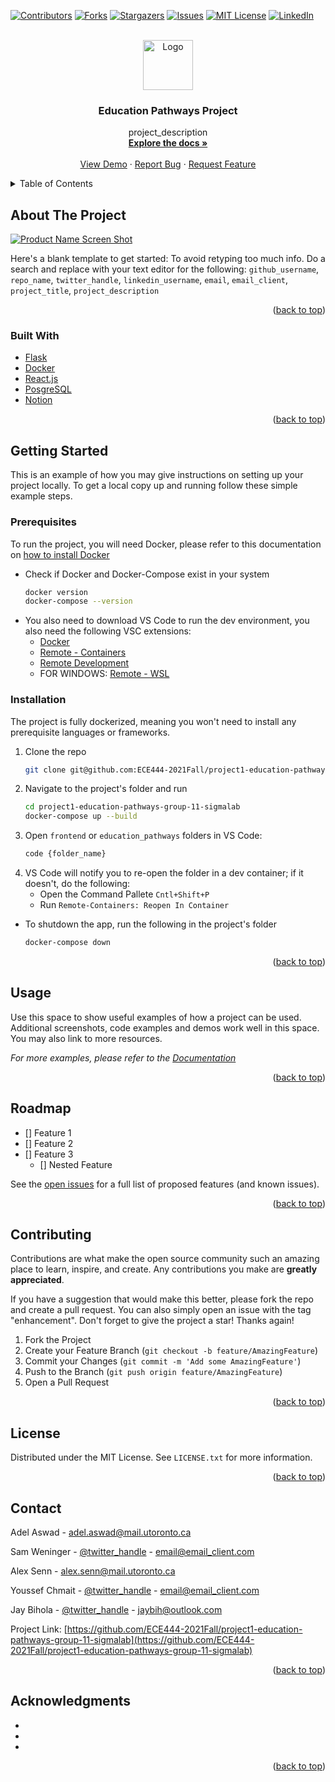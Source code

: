 <div id="top"></div>
<!--
*** Thanks for checking out the Best-README-Template. If you have a suggestion
*** that would make this better, please fork the repo and create a pull request
*** or simply open an issue with the tag "enhancement".
*** Don't forget to give the project a star!
*** Thanks again! Now go create something AMAZING! :D
-->



<!-- PROJECT SHIELDS -->
<!--
*** I'm using markdown "reference style" links for readability.
*** Reference links are enclosed in brackets [ ] instead of parentheses ( ).
*** See the bottom of this document for the declaration of the reference variables
*** for contributors-url, forks-url, etc. This is an optional, concise syntax you may use.
*** https://www.markdownguide.org/basic-syntax/#reference-style-links
-->
[![Contributors][contributors-shield]][contributors-url]
[![Forks][forks-shield]][forks-url]
[![Stargazers][stars-shield]][stars-url]
[![Issues][issues-shield]][issues-url]
[![MIT License][license-shield]][license-url]
[![LinkedIn][linkedin-shield]][linkedin-url]



<!-- PROJECT LOGO -->
<br />
<div align="center">
  <a href="https://github.com/github_username/repo_name">
    <img src="images/logo.png" alt="Logo" width="80" height="80">
  </a>

<h3 align="center">Education Pathways Project</h3>

  <p align="center">
    project_description
    <br />
    <a href="https://github.com/ECE444-2021Fall/project1-education-pathways-group-11-sigmalab/"><strong>Explore the docs »</strong></a>
    <br />
    <br />
    <a href="https://github.com/ECE444-2021Fall/project1-education-pathways-group-11-sigmalab/">View Demo</a>
    ·
    <a href="https://github.com/ECE444-2021Fall/project1-education-pathways-group-11-sigmalab/issues">Report Bug</a>
    ·
    <a href="https://github.com/ECE444-2021Fall/project1-education-pathways-group-11-sigmalab/issues">Request Feature</a>
  </p>
</div>



<!-- TABLE OF CONTENTS -->
<details>
  <summary>Table of Contents</summary>
  <ol>
    <li>
      <a href="#about-the-project">About The Project</a>
      <ul>
        <li><a href="#built-with">Built With</a></li>
      </ul>
    </li>
    <li>
      <a href="#getting-started">Getting Started</a>
      <ul>
        <li><a href="#prerequisites">Prerequisites</a></li>
        <li><a href="#installation">Installation</a></li>
      </ul>
    </li>
    <li><a href="#usage">Usage</a></li>
    <li><a href="#roadmap">Roadmap</a></li>
    <li><a href="#contributing">Contributing</a></li>
    <li><a href="#license">License</a></li>
    <li><a href="#contact">Contact</a></li>
    <li><a href="#acknowledgments">Acknowledgments</a></li>
  </ol>
</details>



<!-- ABOUT THE PROJECT -->
## About The Project

[![Product Name Screen Shot][product-screenshot]](https://example.com)

Here's a blank template to get started: To avoid retyping too much info. Do a search and replace with your text editor for the following: `github_username`, `repo_name`, `twitter_handle`, `linkedin_username`, `email`, `email_client`, `project_title`, `project_description`

<p align="right">(<a href="#top">back to top</a>)</p>



### Built With

* [Flask](https://palletsprojects.com/p/flask/)
* [Docker](https://www.docker.com)
* [React.js](https://reactjs.org/)
* [PosgreSQL](https://www.postgresql.org/)
* [Notion](https://www.notion.so/)


<p align="right">(<a href="#top">back to top</a>)</p>



<!-- GETTING STARTED -->
## Getting Started

This is an example of how you may give instructions on setting up your project locally.
To get a local copy up and running follow these simple example steps.

### Prerequisites

To run the project, you will need Docker, please refer to this documentation on [how to install Docker](https://docs.docker.com/get-docker/)

* Check if Docker and Docker-Compose exist in your system
  ```sh
  docker version
  docker-compose --version
  ```
* You also need to download VS Code to run the dev environment, you also need the following VSC extensions:
  * [Docker](https://marketplace.visualstudio.com/items?itemName=ms-azuretools.vscode-docker)
  * [Remote - Containers](https://marketplace.visualstudio.com/items?itemName=ms-vscode-remote.remote-containers)
  * [Remote Development](https://marketplace.visualstudio.com/items?itemName=ms-vscode-remote.vscode-remote-extensionpack)
  * FOR WINDOWS: [Remote - WSL](https://marketplace.visualstudio.com/items?itemName=ms-vscode-remote.remote-wsl)


### Installation

The project is fully dockerized, meaning you won't need to install any prerequisite languages or frameworks.

1. Clone the repo
   ```sh
   git clone git@github.com:ECE444-2021Fall/project1-education-pathways-group-11-sigmalab.git
   ```
2. Navigate to the project's folder and run
   ```sh
   cd project1-education-pathways-group-11-sigmalab
   docker-compose up --build
   ```
3. Open `frontend` or `education_pathways` folders in VS Code:
   ```sh
   code {folder_name}
   ```
4. VS Code will notify you to re-open the folder in a dev container; if it doesn't, do the following:
   * Open the Command Pallete `Cntl+Shift+P`
   * Run `Remote-Containers: Reopen In Container`

* To shutdown the app, run the following in the project's folder
   ```sh
   docker-compose down
   ```

<p align="right">(<a href="#top">back to top</a>)</p>



<!-- USAGE EXAMPLES -->
## Usage

Use this space to show useful examples of how a project can be used. Additional screenshots, code examples and demos work well in this space. You may also link to more resources.

_For more examples, please refer to the [Documentation](https://example.com)_

<p align="right">(<a href="#top">back to top</a>)</p>



<!-- ROADMAP -->
## Roadmap

- [] Feature 1
- [] Feature 2
- [] Feature 3
    - [] Nested Feature

See the [open issues](https://github.com/ECE444-2021Fall/project1-education-pathways-group-11-sigmalab/issues) for a full list of proposed features (and known issues).

<p align="right">(<a href="#top">back to top</a>)</p>



<!-- CONTRIBUTING -->
## Contributing

Contributions are what make the open source community such an amazing place to learn, inspire, and create. Any contributions you make are **greatly appreciated**.

If you have a suggestion that would make this better, please fork the repo and create a pull request. You can also simply open an issue with the tag "enhancement".
Don't forget to give the project a star! Thanks again!

1. Fork the Project
2. Create your Feature Branch (`git checkout -b feature/AmazingFeature`)
3. Commit your Changes (`git commit -m 'Add some AmazingFeature'`)
4. Push to the Branch (`git push origin feature/AmazingFeature`)
5. Open a Pull Request

<p align="right">(<a href="#top">back to top</a>)</p>



<!-- LICENSE -->
## License

Distributed under the MIT License. See `LICENSE.txt` for more information.

<p align="right">(<a href="#top">back to top</a>)</p>



<!-- CONTACT -->
## Contact

Adel Aswad - adel.aswad@mail.utoronto.ca

Sam Weninger - [@twitter_handle](https://twitter.com/twitter_handle) - email@email_client.com

Alex Senn - alex.senn@mail.utoronto.ca

Youssef Chmait - [@twitter_handle](https://twitter.com/twitter_handle) - email@email_client.com

Jay Bihola - [@twitter_handle](https://twitter.com/twitter_handle) - jaybih@outlook.com


Project Link: [https://github.com/ECE444-2021Fall/project1-education-pathways-group-11-sigmalab](https://github.com/ECE444-2021Fall/project1-education-pathways-group-11-sigmalab)

<p align="right">(<a href="#top">back to top</a>)</p>



<!-- ACKNOWLEDGMENTS -->
## Acknowledgments

* []()
* []()
* []()

<p align="right">(<a href="#top">back to top</a>)</p>



<!-- MARKDOWN LINKS & IMAGES -->
<!-- https://www.markdownguide.org/basic-syntax/#reference-style-links -->
[contributors-shield]: https://img.shields.io/github/contributors/github_username/repo_name.svg?style=for-the-badge
[contributors-url]: https://github.com/github_username/repo_name/graphs/contributors
[forks-shield]: https://img.shields.io/github/forks/github_username/repo_name.svg?style=for-the-badge
[forks-url]: https://github.com/github_username/repo_name/network/members
[stars-shield]: https://img.shields.io/github/stars/github_username/repo_name.svg?style=for-the-badge
[stars-url]: https://github.com/github_username/repo_name/stargazers
[issues-shield]: https://img.shields.io/github/issues/github_username/repo_name.svg?style=for-the-badge
[issues-url]: https://github.com/github_username/repo_name/issues
[license-shield]: https://img.shields.io/github/license/github_username/repo_name.svg?style=for-the-badge
[license-url]: https://github.com/github_username/repo_name/blob/master/LICENSE.txt
[linkedin-shield]: https://img.shields.io/badge/-LinkedIn-black.svg?style=for-the-badge&logo=linkedin&colorB=555
[linkedin-url]: https://linkedin.com/in/linkedin_username
[product-screenshot]: images/screenshot.png
